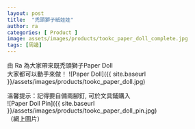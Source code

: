 ```yaml
---
layout: post
title:  "禿頭獅子紙娃娃"
author: ra
categories: [ Product ]
image: assets/images/products/tookc_paper_doll_complete.jpg
tags: [周邊]
---
```

由 Ra 為大家帶來既禿頭獅子Paper Doll<br>
大家都可以動手來做！
![Paper Doll]({{ site.baseurl }}/assets/images/products/tookc_paper_doll.jpg)


溫馨提示：記得要自備兩腳釘, 可於文具鋪購入<br>
![Paper Doll Pin]({{ site.baseurl }}/assets/images/products/tookc_paper_doll_pin.jpg) <br>
（網上圖片）